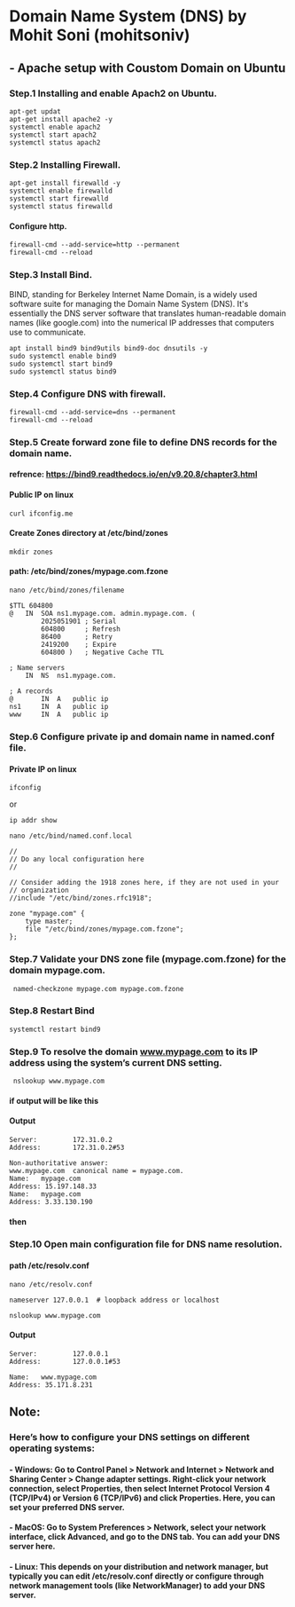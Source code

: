 # Domain Name System (DNS) by Mohit Soni (mohitsoniv)
## - Apache setup with Coustom Domain on Ubuntu
### Step.1 Installing and enable Apach2 on Ubuntu.
```
apt-get updat
apt-get install apache2 -y
systemctl enable apach2
systemctl start apach2
systemctl status apach2
```
### Step.2 Installing Firewall.
```
apt-get install firewalld -y
systemctl enable firewalld
systemctl start firewalld
systemctl status firewalld
```
#### Configure http.
```
firewall-cmd --add-service=http --permanent
firewall-cmd --reload
```
### Step.3 Install Bind.
BIND, standing for Berkeley Internet Name Domain, is a widely used software suite for managing the Domain Name System (DNS). It's essentially the DNS server software that translates human-readable domain names (like google.com) into the numerical IP addresses that computers use to communicate.
```
apt install bind9 bind9utils bind9-doc dnsutils -y
sudo systemctl enable bind9
sudo systemctl start bind9
sudo systemctl status bind9
```
### Step.4 Configure DNS with firewall.
```
firewall-cmd --add-service=dns --permanent
firewall-cmd --reload
```
### Step.5 Create forward zone file to define DNS records for the domain name.
#### refrence:  https://bind9.readthedocs.io/en/v9.20.8/chapter3.html
#### Public IP on linux
```
curl ifconfig.me 
```
#### Create Zones directory at /etc/bind/zones
```
mkdir zones
```
#### path: /etc/bind/zones/mypage.com.fzone
```
nano /etc/bind/zones/filename
```
```
$TTL 604800
@   IN  SOA ns1.mypage.com. admin.mypage.com. (
        2025051901 ; Serial
        604800     ; Refresh
        86400      ; Retry
        2419200    ; Expire
        604800 )   ; Negative Cache TTL

; Name servers
    IN  NS  ns1.mypage.com.

; A records
@       IN  A   public ip   
ns1     IN  A   public ip     
www     IN  A   public ip    
```
### Step.6  Configure private ip and domain name in named.conf file.
#### Private IP on linux
```
ifconfig
```
or
```
ip addr show
```
```
nano /etc/bind/named.conf.local
```
```
//
// Do any local configuration here
//

// Consider adding the 1918 zones here, if they are not used in your
// organization
//include "/etc/bind/zones.rfc1918";

zone "mypage.com" {
    type master;
    file "/etc/bind/zones/mypage.com.fzone";
};

```
### Step.7 Validate your DNS zone file (mypage.com.fzone) for the domain mypage.com.
```
 named-checkzone mypage.com mypage.com.fzone
```
### Step.8 Restart Bind 
```
systemctl restart bind9
```
### Step.9 To resolve the domain www.mypage.com to its IP address using the system’s current DNS setting.
```
 nslookup www.mypage.com
```
#### if output will be like this 
#### Output
```
Server:         172.31.0.2
Address:        172.31.0.2#53

Non-authoritative answer:
www.mypage.com  canonical name = mypage.com.
Name:   mypage.com
Address: 15.197.148.33
Name:   mypage.com
Address: 3.33.130.190
```
#### then
### Step.10 Open main configuration file for DNS name resolution.
#### path /etc/resolv.conf
```
nano /etc/resolv.conf
```
```
nameserver 127.0.0.1  # loopback address or localhost
```
```
nslookup www.mypage.com
```
#### Output
```
Server:         127.0.0.1
Address:        127.0.0.1#53

Name:   www.mypage.com
Address: 35.171.8.231
```
## Note:
### Here’s how to configure your DNS settings on different operating systems:


#### - Windows: Go to Control Panel > Network and Internet > Network and Sharing Center > Change adapter settings. Right-click your network connection, select Properties, then select Internet Protocol Version 4 (TCP/IPv4) or Version 6 (TCP/IPv6) and click Properties. Here, you can set your preferred DNS server.


#### - MacOS: Go to System Preferences > Network, select your network interface, click Advanced, and go to the DNS tab. You can add your DNS server here.


#### - Linux: This depends on your distribution and network manager, but typically you can edit /etc/resolv.conf directly or configure through network management tools (like NetworkManager) to add your DNS server.


